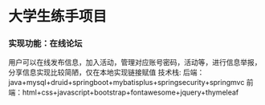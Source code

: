 # 大学生练手项目 
### 实现功能：在线论坛
用户可以在线发布信息，加入活动，管理对应账号密码，活动等，进行信息举报，分享信息实现比较简陋，仅在本地实现链接赋值
技术栈:
后端：java+mysql+druid+springboot+mybatisplus+springsecurity+springmvc
前端：html+css+javascript+bootstrap+fontawesome+jquery+thymeleaf
